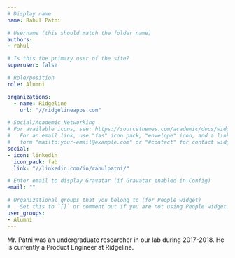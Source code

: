 ```yaml
---
# Display name
name: Rahul Patni

# Username (this should match the folder name)
authors:
- rahul

# Is this the primary user of the site?
superuser: false

# Role/position
role: Alumni

organizations:
  - name: Ridgeline
    url: "//ridgelineapps.com"

# Social/Academic Networking
# For available icons, see: https://sourcethemes.com/academic/docs/widgets/#icons
#   For an email link, use "fas" icon pack, "envelope" icon, and a link in the
#   form "mailto:your-email@example.com" or "#contact" for contact widget.
social:
- icon: linkedin
  icon_pack: fab
  link: "//linkedin.com/in/rahulpatni/"

# Enter email to display Gravatar (if Gravatar enabled in Config)
email: ""

# Organizational groups that you belong to (for People widget)
#   Set this to `[]` or comment out if you are not using People widget.  
user_groups:
- Alumni
---
```


Mr. Patni was an undergraduate researcher in our lab during 2017-2018.
He is currently a Product Engineer at Ridgeline.
